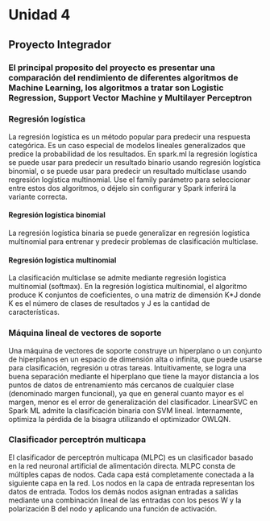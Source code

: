 # Unidad 4

## Proyecto Integrador

### El principal proposito del proyecto es presentar una comparación del rendimiento de diferentes algoritmos de Machine Learning, los algoritmos a tratar son Logistic Regression, Support Vector Machine y Multilayer Perceptron


### Regresión logística
La regresión logística es un método popular para predecir una respuesta categórica. Es un caso especial de modelos lineales generalizados que predice la probabilidad de los resultados. En spark.ml la regresión logística se puede usar para predecir un resultado binario usando regresión logística binomial, o se puede usar para predecir un resultado multiclase usando regresión logística multinomial. Use el family parámetro para seleccionar entre estos dos algoritmos, o déjelo sin configurar y Spark inferirá la variante correcta.

#### Regresión logística binomial
La regresión logística binaria se puede generalizar en regresión logística multinomial para entrenar y predecir problemas de clasificación multiclase.

#### Regresión logística multinomial
La clasificación multiclase se admite mediante regresión logística multinomial (softmax). En la regresión logística multinomial, el algoritmo produce K conjuntos de coeficientes, o una matriz de dimensión K*J donde K es el número de clases de resultados y J es la cantidad de características.


### Máquina lineal de vectores de soporte
Una máquina de vectores de soporte construye un hiperplano o un conjunto de hiperplanos en un espacio de dimensión alta o infinita, que puede usarse para clasificación, regresión u otras tareas. Intuitivamente, se logra una buena separación mediante el hiperplano que tiene la mayor distancia a los puntos de datos de entrenamiento más cercanos de cualquier clase (denominado margen funcional), ya que en general cuanto mayor es el margen, menor es el error de generalización del clasificador. LinearSVC en Spark ML admite la clasificación binaria con SVM lineal. Internamente, optimiza la pérdida de la bisagra utilizando el optimizador OWLQN.

### Clasificador perceptrón multicapa
El clasificador de perceptrón multicapa (MLPC) es un clasificador basado en la red neuronal artificial de alimentación directa. MLPC consta de múltiples capas de nodos. Cada capa está completamente conectada a la siguiente capa en la red. Los nodos en la capa de entrada representan los datos de entrada. Todos los demás nodos asignan entradas a salidas mediante una combinación lineal de las entradas con los pesos W y la polarización B del nodo y aplicando una función de activación.
